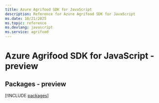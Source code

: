 ```yaml
---
title: Azure Agrifood SDK for JavaScript
description: Reference for Azure Agrifood SDK for JavaScript
ms.date: 10/21/2025
ms.topic: reference
ms.devlang: javascript
ms.service: agrifood
---
```

# Azure Agrifood SDK for JavaScript - preview
## Packages - preview
[!INCLUDE [packages](agrifood-index.md)]